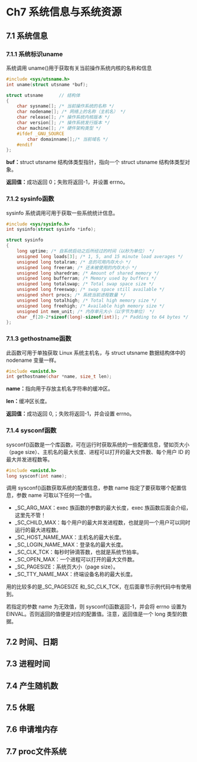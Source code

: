 # Ch7 系统信息与系统资源

## 7.1 系统信息

### 7.1.1 系统标识uname

系统调用 uname()用于获取有关当前操作系统内核的名称和信息

``` c
#include <sys/utsname.h>
int uname(struct utsname *buf);

struct utsname      // 结构体
{
    char sysname[]; /* 当前操作系统的名称 */
    char nodename[]; /* 网络上的名称（主机名） */
    char release[]; /* 操作系统内核版本 */
    char version[]; /* 操作系统发行版本 */
    char machine[]; /* 硬件架构类型 */
    #ifdef _GNU_SOURCE
        char domainname[];/* 当前域名 */
    #endif
};
```

<b>buf：</b>struct utsname 结构体类型指针，指向一个 struct utsname 结构体类型对象。

<b>返回值：</b>成功返回 0；失败将返回-1，并设置 errno。

### 7.1.2 sysinfo函数

sysinfo 系统调用可用于获取一些系统统计信息。

``` c
#include <sys/sysinfo.h>
int sysinfo(struct sysinfo *info);

struct sysinfo
{
    long uptime; /* 自系统启动之后所经过的时间（以秒为单位） */
    unsigned long loads[3]; /* 1, 5, and 15 minute load averages */
    unsigned long totalram; /* 总的可用内存大小 */
    unsigned long freeram; /* 还未被使用的内存大小 */
    unsigned long sharedram; /* Amount of shared memory */
    unsigned long bufferram; /* Memory used by buffers */
    unsigned long totalswap; /* Total swap space size */
    unsigned long freeswap; /* swap space still available */
    unsigned short procs; /* 系统当前进程数量 */
    unsigned long totalhigh; /* Total high memory size */
    unsigned long freehigh; /* Available high memory size */
    unsigned int mem_unit; /* 内存单元大小（以字节为单位） */
    char _f[20-2*sizeof(long)-sizeof(int)]; /* Padding to 64 bytes */
};
```

### 7.1.3 gethostname函数

此函数可用于单独获取 Linux 系统主机名，与 struct utsname 数据结构体中的 nodename 变量一样。

``` c
#include <unistd.h>
int gethostname(char *name, size_t len);
```

<b>name：</b>指向用于存放主机名字符串的缓冲区。

<b>len：</b>缓冲区长度。

<b>返回值：</b>成功返回 0,；失败将返回-1，并会设置 errno。

### 7.1.4 sysconf函数

sysconf()函数是一个库函数，可在运行时获取系统的一些配置信息，譬如页大小（page size）、主机名的最大长度、进程可以打开的最大文件数、每个用户 ID 的最大并发进程数等。

``` c
#include <unistd.h>
long sysconf(int name);
```

调用 sysconf()函数获取系统的配置信息，参数 name 指定了要获取哪个配置信息，参数 name 可取以下任何一个值。

- _SC_ARG_MAX：exec 族函数的参数的最大长度，exec 族函数后面会介绍，这里先不管！
- _SC_CHILD_MAX：每个用户的最大并发进程数，也就是同一个用户可以同时运行的最大进程数。
- _SC_HOST_NAME_MAX：主机名的最大长度。
- _SC_LOGIN_NAME_MAX：登录名的最大长度。
- _SC_CLK_TCK：每秒时钟滴答数，也就是系统节拍率。
- _SC_OPEN_MAX：一个进程可以打开的最大文件数。
- _SC_PAGESIZE：系统页大小（page size）。
- _SC_TTY_NAME_MAX：终端设备名称的最大长度。

用的比较多的是_SC_PAGESIZE 和_SC_CLK_TCK，在后面章节示例代码中有使用到。

若指定的参数 name 为无效值，则 sysconf()函数返回-1，并会将 errno 设置为 EINVAL。否则返回的值便是对应的配置值。注意，返回值是一个 long 类型的数据。

## 7.2 时间、日期

## 7.3 进程时间

## 7.4 产生随机数

## 7.5 休眠

## 7.6 申请堆内存

## 7.7 proc文件系统
